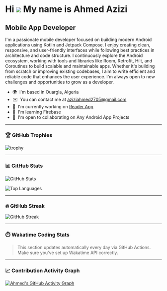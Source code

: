 Hi ![](https://user-images.githubusercontent.com/18350557/176309783-0785949b-9127-417c-8b55-ab5a4333674e.gif) My name is Ahmed Azizi
===================================================================================================================================

Mobile App Developer
--------------------

I'm a passionate mobile developer focused on building modern Android applications using Kotlin and Jetpack Compose. I enjoy creating clean, responsive, and user-friendly interfaces while following best practices in architecture and code structure. I continuously explore the Android ecosystem, working with tools and libraries like Room, Retrofit, Hilt, and Coroutines to build scalable and maintainable apps. Whether it's building from scratch or improving existing codebases, I aim to write efficient and reliable code that enhances the user experience. I'm always open to new challenges and opportunities to grow as a developer.

* 🌍  I'm based in Ouargla, Algeria  
* ✉️  You can contact me at [aziziahmed2705@gmail.com](mailto:aziziahmed2705@gmail.com)  
* 🚀  I'm currently working on [Reader App](http://github.com/ahmedazizi3/ReaderApp)  
* 🧠  I'm learning Firebase  
* 🤝  I'm open to collaborating on Any Android App Projects  

---

### 🏆 GitHub Trophies

[![trophy](https://github-profile-trophy.vercel.app/?username=ahmedazizi3&theme=darkhub)](https://github.com/ryo-ma/github-profile-trophy)

---

### 📊 GitHub Stats

![GitHub Stats](https://github-readme-stats.vercel.app/api?username=ahmedazizi3&show_icons=true&theme=radical)

![Top Languages](https://github-readme-stats.vercel.app/api/top-langs/?username=ahmedazizi3&layout=compact&theme=radical)

---

### 🔥 GitHub Streak

![GitHub Streak](https://streak-stats.demolab.com?user=ahmedazizi3&theme=radical&hide_border=true)

---

### ⏱️ Wakatime Coding Stats

<!--START_SECTION:waka-->
<!--END_SECTION:waka-->

> This section updates automatically every day via GitHub Actions. Make sure you've set up Wakatime API correctly.

---

### 📈 Contribution Activity Graph

[![Ahmed's GitHub Activity Graph](https://github-readme-activity-graph.vercel.app/graph?username=ahmedazizi3&theme=radical)](https://github.com/ashutosh00710/github-readme-activity-graph)
